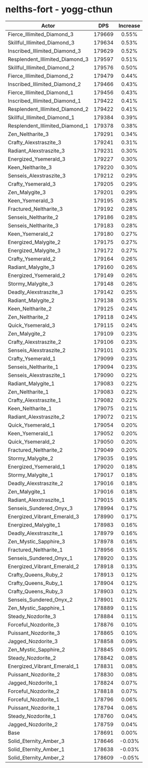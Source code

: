 # nelths-fort - yogg-cthun
| Actor | DPS | Increase |
|---|:---:|:---:|
|Fierce_Illimited_Diamond_3|179669|0.55%|
|Skillful_Illimited_Diamond_3|179634|0.53%|
|Inscribed_Illimited_Diamond_3|179629|0.52%|
|Resplendent_Illimited_Diamond_3|179597|0.51%|
|Skillful_Illimited_Diamond_2|179576|0.50%|
|Fierce_Illimited_Diamond_2|179479|0.44%|
|Inscribed_Illimited_Diamond_2|179466|0.43%|
|Fierce_Illimited_Diamond_1|179456|0.43%|
|Inscribed_Illimited_Diamond_1|179422|0.41%|
|Resplendent_Illimited_Diamond_2|179422|0.41%|
|Skillful_Illimited_Diamond_1|179384|0.39%|
|Resplendent_Illimited_Diamond_1|179378|0.38%|
|Zen_Neltharite_3|179291|0.34%|
|Crafty_Alexstraszite_3|179241|0.31%|
|Radiant_Alexstraszite_3|179231|0.30%|
|Energized_Ysemerald_3|179227|0.30%|
|Keen_Neltharite_3|179220|0.30%|
|Senseis_Alexstraszite_3|179212|0.29%|
|Crafty_Ysemerald_3|179205|0.29%|
|Zen_Malygite_3|179201|0.29%|
|Keen_Ysemerald_3|179195|0.28%|
|Fractured_Neltharite_3|179192|0.28%|
|Senseis_Neltharite_2|179186|0.28%|
|Senseis_Neltharite_3|179183|0.28%|
|Keen_Ysemerald_2|179180|0.27%|
|Energized_Malygite_2|179175|0.27%|
|Energized_Malygite_3|179172|0.27%|
|Crafty_Ysemerald_2|179164|0.26%|
|Radiant_Malygite_3|179160|0.26%|
|Energized_Ysemerald_2|179149|0.26%|
|Stormy_Malygite_3|179148|0.26%|
|Deadly_Alexstraszite_3|179142|0.25%|
|Radiant_Malygite_2|179138|0.25%|
|Keen_Neltharite_2|179125|0.24%|
|Zen_Neltharite_2|179118|0.24%|
|Quick_Ysemerald_3|179115|0.24%|
|Zen_Malygite_2|179109|0.23%|
|Crafty_Alexstraszite_2|179106|0.23%|
|Senseis_Alexstraszite_2|179101|0.23%|
|Crafty_Ysemerald_1|179099|0.23%|
|Senseis_Neltharite_1|179094|0.23%|
|Senseis_Alexstraszite_1|179090|0.22%|
|Radiant_Malygite_1|179083|0.22%|
|Zen_Neltharite_1|179083|0.22%|
|Crafty_Alexstraszite_1|179082|0.22%|
|Keen_Neltharite_1|179075|0.21%|
|Radiant_Alexstraszite_2|179072|0.21%|
|Quick_Ysemerald_1|179054|0.20%|
|Keen_Ysemerald_1|179052|0.20%|
|Quick_Ysemerald_2|179050|0.20%|
|Fractured_Neltharite_2|179049|0.20%|
|Stormy_Malygite_2|179035|0.19%|
|Energized_Ysemerald_1|179020|0.18%|
|Stormy_Malygite_1|179017|0.18%|
|Deadly_Alexstraszite_2|179016|0.18%|
|Zen_Malygite_1|179016|0.18%|
|Radiant_Alexstraszite_1|179015|0.18%|
|Senseis_Sundered_Onyx_3|178994|0.17%|
|Energized_Vibrant_Emerald_3|178990|0.17%|
|Energized_Malygite_1|178983|0.16%|
|Deadly_Alexstraszite_1|178979|0.16%|
|Zen_Mystic_Sapphire_3|178978|0.16%|
|Fractured_Neltharite_1|178956|0.15%|
|Senseis_Sundered_Onyx_1|178920|0.13%|
|Energized_Vibrant_Emerald_2|178918|0.13%|
|Crafty_Queens_Ruby_2|178913|0.12%|
|Crafty_Queens_Ruby_1|178904|0.12%|
|Crafty_Queens_Ruby_3|178903|0.12%|
|Senseis_Sundered_Onyx_2|178901|0.12%|
|Zen_Mystic_Sapphire_1|178889|0.11%|
|Steady_Nozdorite_3|178884|0.11%|
|Forceful_Nozdorite_3|178876|0.10%|
|Puissant_Nozdorite_3|178865|0.10%|
|Jagged_Nozdorite_3|178858|0.09%|
|Zen_Mystic_Sapphire_2|178845|0.09%|
|Steady_Nozdorite_2|178842|0.08%|
|Energized_Vibrant_Emerald_1|178831|0.08%|
|Puissant_Nozdorite_2|178830|0.08%|
|Jagged_Nozdorite_1|178824|0.07%|
|Forceful_Nozdorite_2|178818|0.07%|
|Forceful_Nozdorite_1|178796|0.06%|
|Puissant_Nozdorite_1|178794|0.06%|
|Steady_Nozdorite_1|178760|0.04%|
|Jagged_Nozdorite_2|178759|0.04%|
|Base|178691|0.00%|
|Solid_Eternity_Amber_3|178646|-0.03%|
|Solid_Eternity_Amber_1|178638|-0.03%|
|Solid_Eternity_Amber_2|178609|-0.05%|
